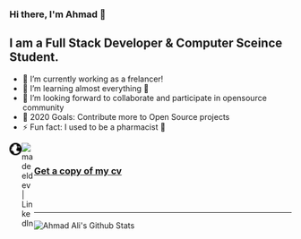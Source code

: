 ### Hi there, I'm Ahmad 👋

## I am a Full Stack Developer & Computer Sceince Student.

- 🔭 I’m currently working as a frelancer!
- 🌱 I’m learning almost everything 🤣
- 👯 I’m looking forward to collaborate and participate in opensource community
- 🥅 2020 Goals: Contribute more to Open Source projects
- ⚡ Fun fact: I used to be a pharmacist 🤔

[<img align="left" alt="Ahmad Ali website" width="22px" src="https://raw.githubusercontent.com/iconic/open-iconic/master/svg/globe.svg" />][website]
[<img align="left" alt="madeeldev | LinkedIn" width="22px" src="https://cdn.jsdelivr.net/npm/simple-icons@v3/icons/linkedin.svg" />][linkedin]

<br />

### [Get a copy of my cv](https://www.dropbox.com/s/a38md2haoq74raw/Ahmad%20Ali%20-%20full%20js%20stack%20%282%29%20%281%29.pdf?dl=0)

<br />
<br />

---

<img align="left" alt="Ahmad Ali's Github Stats" src="https://github-readme-stats.vercel.app/api?username=ahmad-ali14&count_private=true&show_icons=true&hide_border=true&theme=tokyonight" />

[website]: https://www.ahmad-ali.co.uk/
[linkedin]: https://www.linkedin.com/in/ahmad-ali-07383164194/
